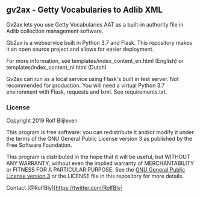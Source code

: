 ## gv2ax - Getty Vocabularies to Adlib XML

Gv2ax lets you use Getty Vocabularies AAT as a built-in authority file in Adlib collection management software. 

Gb2ax is a webservice built in Python 3.7 and Flask. This repository makes it an open source project and allows for easier deployment. 

For more information, see templates/index_content_en.html (English) or templates/index_content_nl.html (Dutch)

Gv2ax can run as a local service using Flask's built in test server. Not recommended for production. You will need a virtual Python 3.7 environment with Flask, requests and lxml. See requirements.txt. 

### License

Copyright 2019 Rolf Blijleven

This program is free software: you can redistribute it and/or modify
it under the terms of the GNU General Public License version 3 as published by
the Free Software Foundation. 

This program is distributed in the hope that it will be useful,
but WITHOUT ANY WARRANTY; without even the implied warranty of
MERCHANTABILITY or FITNESS FOR A PARTICULAR PURPOSE.  See the
[GNU General Public License version 3][1] or the LICENSE file 
in this repository for more details. 

[1]: https://choosealicense.com/licenses/gpl-3.0/

Contact [@RolfBly][https://twitter.com/RolfBly]